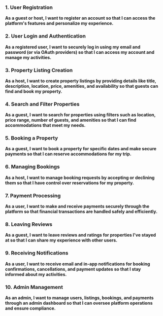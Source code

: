 
### 1. **User Registration**

**As a guest or host, I want to register an account so that I can access the platform's features and personalize my experience.**

### 2. **User Login and Authentication**

**As a registered user, I want to securely log in using my email and password (or via OAuth providers) so that I can access my account and manage my activities.**

### 3. **Property Listing Creation**

**As a host, I want to create property listings by providing details like title, description, location, price, amenities, and availability so that guests can find and book my property.**

### 4. **Search and Filter Properties**

**As a guest, I want to search for properties using filters such as location, price range, number of guests, and amenities so that I can find accommodations that meet my needs.**

### 5. **Booking a Property**

**As a guest, I want to book a property for specific dates and make secure payments so that I can reserve accommodations for my trip.**

### 6. **Managing Bookings**

**As a host, I want to manage booking requests by accepting or declining them so that I have control over reservations for my property.**

### 7. **Payment Processing**

**As a user, I want to make and receive payments securely through the platform so that financial transactions are handled safely and efficiently.**

### 8. **Leaving Reviews**

**As a guest, I want to leave reviews and ratings for properties I've stayed at so that I can share my experience with other users.**

### 9. **Receiving Notifications**

**As a user, I want to receive email and in-app notifications for booking confirmations, cancellations, and payment updates so that I stay informed about my activities.**

### 10. **Admin Management**

**As an admin, I want to manage users, listings, bookings, and payments through an admin dashboard so that I can oversee platform operations and ensure compliance.**